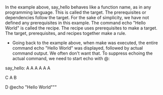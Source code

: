 In the example above, say_hello behaves like a function name, as in any programming language. This is called the target. The prerequisites or dependencies follow the target. For the sake of simplicity, we have not defined any prerequisites in this example. The command echo "Hello World" is called the recipe. The recipe uses prerequisites to make a target. The target, prerequisites, and recipes together make a rule.

- Going back to the example above, when make was executed, the entire command echo "Hello World" was displayed, followed by actual command output. We often don't want that. To suppress echoing the actual command, we need to start echo with @:

say_hello:
A
A
A
A
A
A

C
A
B


D
        @echo "Hello World"""

